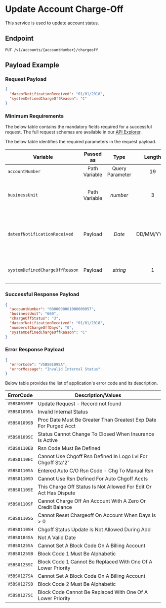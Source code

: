 # Update Account Charge-Off

 This service is used to update account status.

## Endpoint

`PUT /v1/accounts/{accountNumber}/chargeoff`

## Payload Example

### Request Payload

```json
{
  "dateofNotificationReceived": "01/01/2018",
  "systemDefinedChargeOffReason": "C"
} 
```

### Minimum Requirements

The below table contains the mandatory fields required for a successful request. The full request schemas are available in our [API Explorer](../api/?type=put&path=/v1/accounts/{accountNumber}/chargeoff).

The below table identifies the required parameters in the request payload.

| Variable | Passed as | Type | Length | Description/Values |
| -------- | :-------: | :--: | :------------: | ------------------ |
| `accountNumber` | Path Variable | Query Parameter | 19 | Account Number of the cardholder. | 
| `businessUnit` | Path Variable |*number* | 3 | Identification number of the organization associated with the account. |
| `dateofNotificationReceived` | Payload |*Date* | DD/MM/YYYY | Date on which a bankruptcy notification was received or date on which a fraudulent loan was discovered. |
| `systemDefinedChargeOffReason` | Payload |*string* | 1 | Code that identifies the charge-off reason for the account |

### Successful Response Payload

```json
{
  "accountNumber": "0000000001000000057",
  "businessUnit": "600",
  "chargeOffStatus": "3",
  "dateofNotificationReceived": "01/01/2018",
  "numberofChargeOffDays": "0",
  "systemDefinedChargeOffReason": "C"
}
```

### Error Response Payload

```json
{
  "errorCode": "V5BS0109SA",
  "errorMessage": "Invalid Internal Status"  
}
```

Below table provides the list of application's error code and its description.

| ErrorCode |  Description/Values |
| --------  | ------------------ |
| `V5BS0010SF` |Update Request - Record not found|
| `V5BS0109SA` |Invalid Internal Status|
| `V5BS0109SB` |Proc Date Must Be Greater Than Greatest Exp Date For Purged Acct| 
| `V5BS0109SC` |Status Cannot Change To Closed When Insurance Is Active| 
| `V5BS0110EB` |Rsn Code Must Be Defined|                            
| `V5BS0110EC` |Cannot Use Chgoff Rsn Defined In Logo Lvl For Chgoff Sta'2'| 
| `V5BS0110SA` |Entered Auto C/O Rsn Code - Chg To Manual Rsn|   
| `V5BS0110SD` |Cannot Use Rsn Defined For Auto Chgoff Accts|          
| `V5BS0110SE` |This Charge Off Status Is Not Allowed For Edit Or Act Has Dispute| 
| `V5BS0110SF` |Cannot Charge Off An Account With A Zero Or Credit Balance|        
| `V5BS0110SG` |Cannot Reset Chargeoff On Account When Days Is > 0|                
| `V5BS0110SH` |Chgoff Status Update Is Not Allowed During Add|                   
| `V5BS0184SA` |Not A Valid Date|
| `V5BS0125SA` |Cannot Set A Block Code On A Billing Account|
| `V5BS0125SB` |Block Code 1 Must Be Alphabetic|
| `V5BS0125SC` |Block Code 1 Cannot Be Replaced With One Of A Lower Priority|
| `V5BS0127SA` |Cannot Set A Block Code On A Billing Account|
| `V5BS0127SB` |Block Code 2 Must Be Alphabetic|
| `V5BS0127SC` |Block Code Cannot Be Replaced With One Of A Lower Priority|
